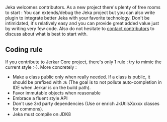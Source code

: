 Jeka welcomes contributors. As a new project there's plenty of free rooms to start : You can extends/debug the Jeka project but you can also write plugin to integrate better Jeka with your favorite technology. Don't be intimidated, it's relatively easy and you can provide great added value just by writing very few code.
Also do not hesitate to [contact contributors](https://github.com/djeang) to discuss about what is best to start with.

## Coding rule
If you contribute to Jerkar Core project, there's only 1 rule : try to mimic the current style :-).
More concretely :

* Make a class public only when really needed. If a class is public, it should be prefixed with `Jk` (The goal is to not pollute auto-completion in IDE when Jerkar is on the build path).
* Favor immutable objects when reasonable
* Embrace a fluent style API
* Don't use 3rd party dependencies (Use or enrich JkUtilsXxxxx classes for commons). 
* Jeka must compile on JDK8
